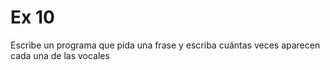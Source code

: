 # Ex 10

Escribe un programa que pida una frase y escriba cuántas veces aparecen cada una de las vocales